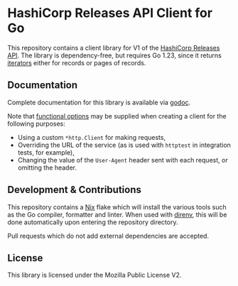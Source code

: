 # HashiCorp Releases API Client for Go

This repository contains a client library for V1 of the [HashiCorp Releases API][hashicorp-api].
The library is dependency-free, but requires Go 1.23, since it returns [iterators][go-iterators] either for records or pages of records.

## Documentation

Complete documentation for this library is available via [godoc][godoc].

Note that [functional options][functional-options] may be supplied when creating a client for the following purposes:
- Using a custom `*http.Client` for making requests,
- Overriding the URL of the service (as is used with `httptest` in integration tests, for example),
- Changing the value of the `User-Agent` header sent with each request, or omitting the header.

## Development & Contributions

This repository contains a [Nix][nix] flake which will install the various tools such as the Go compiler, formatter and linter.
When used with [direnv][direnv], this will be done automatically upon entering the repository directory.

Pull requests which do not add external dependencies are accepted. 

## License

This library is licensed under the Mozilla Public License V2.

[hashicorp-api]: https://releases.hashicorp.com/docs/api/v1/
[go-iterators]: https://go.dev/blog/range-functions
[godoc]: https://pkg.go.dev/github.com/jen20/go-hashicorp-releases-client
[functional-options]: https://dave.cheney.net/2014/10/17/functional-options-for-friendly-apis
[nix]: https://nixos.org
[direnv]: https://direnv.net
